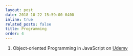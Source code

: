 ```yaml
---
layout: post
date: 2018-10-22 15:59:00-0400
inline: true
related_posts: false
title: Programming
order: 4
---
```


1. Object-oriented Programming in JavaScript on [Udemy](https://udemy-certificate.s3.amazonaws.com/pdf/UC-G35CP0A2.pdf)
